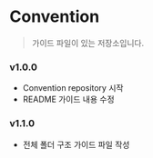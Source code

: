 # Convention

> 가이드 파일이 있는 저장소입니다.

### v1.0.0

- Convention repository 시작
- README 가이드 내용 수정

### v1.1.0

- 전체 폴더 구조 가이드 파일 작성
